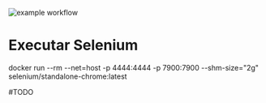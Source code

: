 
![example workflow](https://github.com/rodrigoaramburu/scraphp/actions/workflows/ci.yml/badge.svg)

# Executar Selenium

docker run --rm --net=host -p 4444:4444 -p 7900:7900 --shm-size="2g" selenium/standalone-chrome:latest

#TODO 

